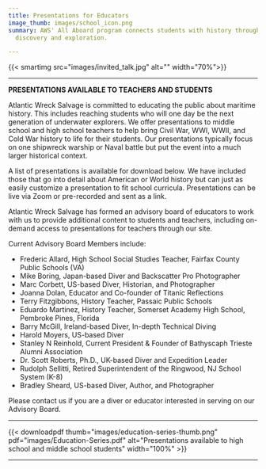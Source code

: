 ```yaml
---
title: Presentations for Educators
image_thumb: images/school_icon.png
summary: AWS' All Aboard program connects students with history through shipwreck
  discovery and exploration.

---
```

{{< smartimg src="images/invited_talk.jpg" alt="" width="70%">}}

***

**PRESENTATIONS AVAILABLE TO TEACHERS AND STUDENTS**

Atlantic Wreck Salvage is committed to educating the public about maritime history. This includes reaching students who will one day be the next generation of underwater explorers.  We offer presentations to middle school and high school teachers to help bring Civil War, WWI, WWII, and Cold War history to life for their students. Our presentations typically focus on one shipwreck warship or Naval battle but put the event into a much larger historical context.

A list of presentations is available for download below. We have included those that go into detail about American or World history but can just as easily customize a presentation to fit school curricula. Presentations can be live via Zoom or pre-recorded and sent as a link.

Atlantic Wreck Salvage has formed an advisory board of educators to work with us to provide additional content to students and teachers, including on-demand access to presentations for teachers through our site.

Current Advisory Board Members include:

* Frederic Allard, High School Social Studies Teacher, Fairfax County Public Schools (VA)
* Mike Boring, Japan-based Diver and Backscatter Pro Photographer
* Marc Corbett, US-based Diver, Historian, and Photographer
* Joanna Dolan, Educator and Co-founder of Titanic Reflections
* Terry Fitzgibbons, History Teacher, Passaic Public Schools
* Eduardo Martinez, History Teacher, Somerset Academy High School, Pembroke Pines, Florida
* Barry McGill, Ireland-based Diver, In-depth Technical Diving
* Harold Moyers, US-based Diver
* Stanley N Reinhold, Current President & Founder of Bathyscaph Trieste Alumni Association
* Dr. Scott Roberts, Ph.D., UK-based Diver and Expedition Leader
* Rudolph Sellitti, Retired Superintendent of the Ringwood, NJ School System (K-8)
* Bradley Sheard, US-based Diver, Author, and Photographer

Please contact us if you are a diver or educator interested in serving on our Advisory Board.

***

{{< downloadpdf thumb="images/education-series-thumb.png" pdf="images/Education-Series.pdf" alt="Presentations available to high school and middle school students" width="100%" >}}

***